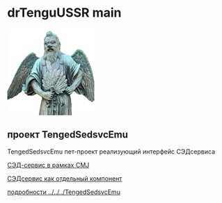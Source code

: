 # drTenguUSSR main

![avatar](images/tengu-port.png)
## проект TengedSedsvcEmu

TengedSedsvcEmu пет-проект реализующий интерфейс СЭДсервиса

[СЭД-сервис в рамках CMJ](https://sup.inttrust.ru:8446/prjdocs/master/specs/sedsvc/index.html)

[СЭДсервис как отдельный компонент](https://sup.inttrust.ru:8446/prjdocs/sedsvc/master/specs/sedsvc/index.html)

[подробности ../../../TengedSedsvcEmu](../../../TengedSedsvcEmu)

